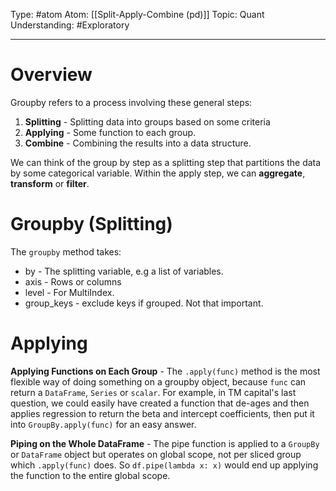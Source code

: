 Type: #atom
Atom: [[Split-Apply-Combine (pd)]]
Topic: Quant 
Understanding: #Exploratory 

----
# Overview

Groupby refers to a process involving these general steps:

1. **Splitting** - Splitting data into groups based on some criteria
2. **Applying** - Some function to each group.
3. **Combine** - Combining the results into a data structure.

We can think of the group by step as a splitting step that partitions the data by some categorical variable. Within the apply step, we can **aggregate**, **transform** or **filter**.

# Groupby (Splitting)

The `groupby` method takes:

* by - The splitting variable, e.g a list of variables.
* axis - Rows or columns
* level - For MultiIndex.
* group_keys - exclude keys if grouped. Not that important.

# Applying

**Applying Functions on Each Group** - The `.apply(func)` method is the most flexible way of doing something on a groupby object, because `func` can return a `DataFrame`, `Series` or `scalar`. For example, in TM capital's last question, we could easily have created a function that de-ages and then applies regression to return the beta and intercept coefficients, then put it into `GroupBy.apply(func)` for an easy answer.

**Piping on the Whole DataFrame** - The pipe function is applied to a `GroupBy` or `DataFrame` object but operates on global scope, not per sliced group which `.apply(func)` does. So `df.pipe(lambda x: x)` would end up applying the function to the entire global scope.
